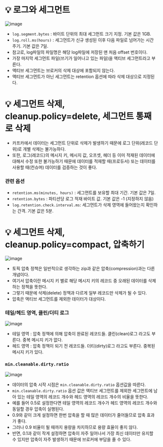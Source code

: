 # 💡 로그와 세그먼트

![image](https://github.com/user-attachments/assets/9ae47dfc-ec48-4df4-830f-59e06de37c54)

- `log.segment.bytes` : 바이트 단위의 최대 세그먼트 크기 지정. 기본 값은 1GB.
- `log.roll.ms(hours)` : 세그먼트가 신규 생성된 이후 다음 파일로 넘어가는 시간 주기. 기본 값은 7일.
- 참고로, log파일의 파일명은 해당 log파일에 저장된 맨 처음 offset 번호이다.
- 가장 마지막 세그먼트 파일(쓰기가 일어나고 있는 파일)을 액티브 세그먼트라고 부른다.
- 액티브 세그먼트는 브로커의 삭제 대상에 포함되지 않는다.
- 액티브 세그먼트가 아닌 세그먼트는 retention 옵션에 따라 삭제 대상으로 지정된다.

# 💡 세그먼트 삭제, cleanup.policy=delete, 세그먼트 통째로 삭제

- 카프카에서 데이터는 세그먼트 단위로 삭제가 발생하기 때문에 로그 단위(레코드 단위)로 개별 삭제는 불가능하다.
- 또한, 로그(레코드)의 메시지 키, 메시지 값, 오프셋, 헤더 등 이미 적재된 데이터에 대해서 수정 또한 불가능하기 때문에 데이터를 적재할 때(프로듀서) 또는 데이터를 사용할 때(컨슈머) 데이터를 검증하는 것이 좋다.

### 관련 옵션
- `retention.ms(minutes, hours)` : 세그먼트를 보유할 최대 기간. 기본 값은 7일.
- `retention.bytes` : 파티션당 로그 적재 바이트 값. 기본 값은 -1 (지정하지 않음)
- `log.retention.check.interval.ms`: 세그먼트가 삭제 영역에 들어왔는지 확인하는 간격. 기본 값은 5분.

# 💡 세그먼트 삭제, cleanup.policy=compact, 압축하기

![image](https://github.com/user-attachments/assets/c7c1c2cb-4288-48c0-885f-e921cf234c91)

- 토픽 압축 정책은 일반적으로 생각하는 zip과 같은 압축(compression)과는 다른 개념이다.
- 여기서 압축이란 메시지 키 별로 해당 메시지 키의 레코드 중 오래된 데이터를 삭제하는 정책을 뜻한다.
- 그렇기 때문에 삭제(delete) 정책과 다르게 일부 레코드만 삭제가 될 수 있다.
- 압축은 액티브 세그먼트를 제외한 데이터가 대상이다.

### 테일/헤드 영역, 클린/더티 로그

![image](https://github.com/user-attachments/assets/e71f8424-7ccd-4b65-b31c-aefa4348ece2)

- 테일 영역 : 압축 정책에 의해 압축이 완료된 레코드들. 클린(clean)로그 라고도 부른다. 중복 메시지 키가 없다.
- 헤드 영역 : 압축 정책이 되기 전 레코드들. 더티(dirty)로그 라고도 부른다. 중복된 메시지 키가 있다.

### `min.cleanable.dirty.ratio`

![image](https://github.com/user-attachments/assets/5dab2d84-c2a4-4289-b09b-a149e72b600c)


- 데이터의 압축 시작 시점은 `min.cleanable.dirty.ratio` 옵션값을 따른다.
- `min.cleanable.dirty.ratio` 옵션 값은 액티브 세그먼트를 제외한 세그먼트에 남아 있는 테일 영역의 레코드 개수와 헤드 영역의 레코드 개수의 비율을 뜻한다.
- 예를 들어 0.5로 설정한다면 테일 영역의 레코드 개수가 헤드 영역의 레코드 개수와 동일할 경우 압축이 실행된다.
- 0.9와 같이 크게 설정하면 한번 압축을 할 때 많은 데이터가 줄어들므로 압축 효과가 좋다.
- 그러나 0.9 비율이 될 때까지 용량을 차지하므로 용량 효율이 좋지 않다.
- 반면, 0.1과 같이 작게 설정하면 압축이 자주 일어나서 가장 최신 데이터만 유지할 수 있지만 압축이 자주 발생하기 때문에 브로커에 부담을 줄 수 있다.
